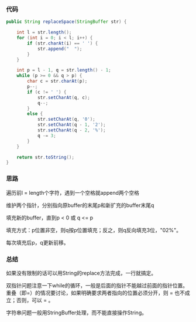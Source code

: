 ### 代码

``` java
public String replaceSpace(StringBuffer str) {

    int l = str.length();
    for (int i = 0; i < l; i++) {
        if (str.charAt(i) == ' ') {
            str.append("  ");
        }
    }

    int p = l - 1, q = str.length() - 1;
    while (p >= 0 && q > p) {
        char c = str.charAt(p);
        p--;
        if (c != ' ') {
            str.setCharAt(q, c);
            q--;
        }
        else {
            str.setCharAt(q, '0');
            str.setCharAt(q - 1, '2');
            str.setCharAt(q - 2, '%');
            q -= 3;
        }
    }

    return str.toString();
}
```



### 思路

遍历前l = length个字符，遇到一个空格就append两个空格

维护两个指针，分别指向原buffer的末尾p和新扩充的buffer末尾q

填充新的buffer，直到p < 0 或 q <= p

填充方式：p位置非空，则q按p位置填充；反之，则q反向填充3位，"02%"。

每次填充后p，q更新前移。



### 总结

如果没有限制的话可以用String的replace方法完成，一行就搞定。

双指针问题注意一下while的循环，一般是后面的指针不能越过前面的指针位置。重叠（即=）的情况要讨论，如果明确要求两者指向的位置必须分开，则 = 也不成立；否则，可以 = 。

字符串问题一般用StringBuffer处理，而不能直接操作String。

